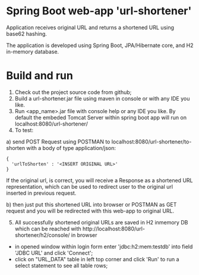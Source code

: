 # Spring Boot web-app 'url-shortener'

Application receives original URL and returns a shortened URL using base62 hashing.

The application is developed using Spring Boot, JPA/Hibernate core, and H2 in-memory database.

# Build and run
1. Check out the project source code from github;
2. Build a url-shortener.jar file using maven in console or with any IDE you like.
3. Run <app_name>.jar file with console help or any IDE you like.
By default the embeded Tomcat Server within spring boot app will run on localhost:8080/url-shortener/
4. To test: 

a) send POST Request using POSTMAN to localhost:8080/url-shortener/to-shorten with a body of type application/json: 

```
{
  'urlToShorten' : '<INSERT ORIGINAL URL>'
}
```

If the original url, is correct, you will receive a Response as a shortened URL representation, which can be used to redirect user to the original url inserted in previous request.

  b) then just put this shortened URL into browser or POSTMAN as GET request and you will be redirected with this web-app to original URL.

5. All successfully shortened original URLs are saved in H2 inmemory DB which can be reached with http://localhost:8080/url-shortener/h2/console/ in browser
 - in opened window within login form enter 'jdbc:h2:mem:testdb' into field 'JDBC URL' and click 'Connect';
 - click on "URL_DATA" table in left top corner and click 'Run' to run a select statement to see all table rows;